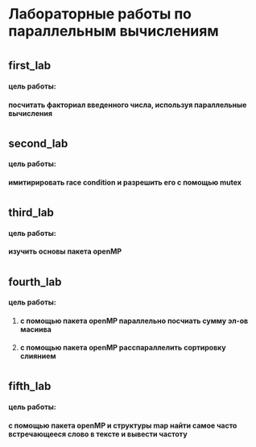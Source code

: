 # Лабораторные работы по параллельным вычислениям
#
## first_lab
#### цель работы:
#### посчитать факториал введенного числа, используя параллельные вычисления
#
##  second_lab
#### цель работы:
#### имитирировать race condition и разрешить его с помощью mutex
#
## third_lab
#### цель работы:
#### изучить основы пакета openMP
#
## fourth_lab
#### цель работы: 
1) #### с помощью пакета openMP параллельно посчиать сумму эл-ов масиива
2) #### с помощью пакета openMP расспараллелить сортировку слиянием
#
## fifth_lab
#### цель работы:
#### с помощью пакета openMP и структуры map найти самое часто встречающееся слово в тексте и вывести частоту